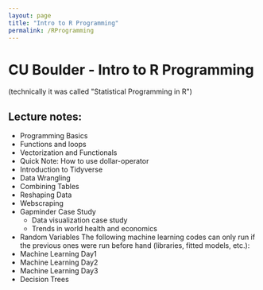 ```yaml
---
layout: page
title: "Intro to R Programming"
permalink: /RProgramming
---
```


# CU Boulder - Intro to R Programming
(technically it was called "Statistical Programming in R")

## Lecture notes:

- Programming Basics
- Functions and loops
- Vectorization and Functionals
- Quick Note: How to use dollar-operator
- Introduction to Tidyverse
- Data Wrangling
- Combining Tables
- Reshaping Data
- Webscraping
- Gapminder Case Study
    - Data visualization case study
    - Trends in world health and economics
- Random Variables
The following machine learning codes can only run if the previous ones were run before hand (libraries, fitted models, etc.):
- Machine Learning Day1
- Machine Learning Day2
- Machine Learning Day3
- Decision Trees